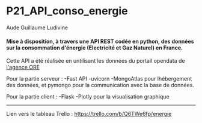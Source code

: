 # P21_API_conso_energie

Aude Guillaume Ludivine


#### Mise à disposition, à travers une API REST codée en python, des données sur la consommation d'énergie (Electricité et Gaz Naturel) en France.


Cette API a été réalisée en untilisant les données du portail opendata de [l'agence ORE](https://opendata.agenceore.fr/explore/dataset/conso-elec-gaz-annuelle-par-naf-agregee-iris/information/)

Pour la partie serveur :
-Fast API
-uvicorn
-MongoAtlas pour lhébergement des données, et pymongo pour la communication avec la base de données.

Pour la partie client :
-Flask 
-Plotly pour la visualisation graphique




______

Lien vers le tableau Trello : https://trello.com/b/Q6TWe6fp/energie


